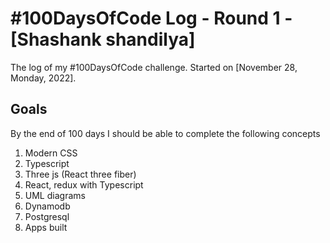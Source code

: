 # #100DaysOfCode Log - Round 1 - [Shashank shandilya]

The log of my #100DaysOfCode challenge. Started on [November 28, Monday, 2022].

## Goals

By the end of 100 days I should be able to complete the following concepts

1. Modern CSS
2. Typescript
3. Three js (React three fiber)
4. React, redux with Typescript
5. UML diagrams
6. Dynamodb
7. Postgresql
8. Apps built
